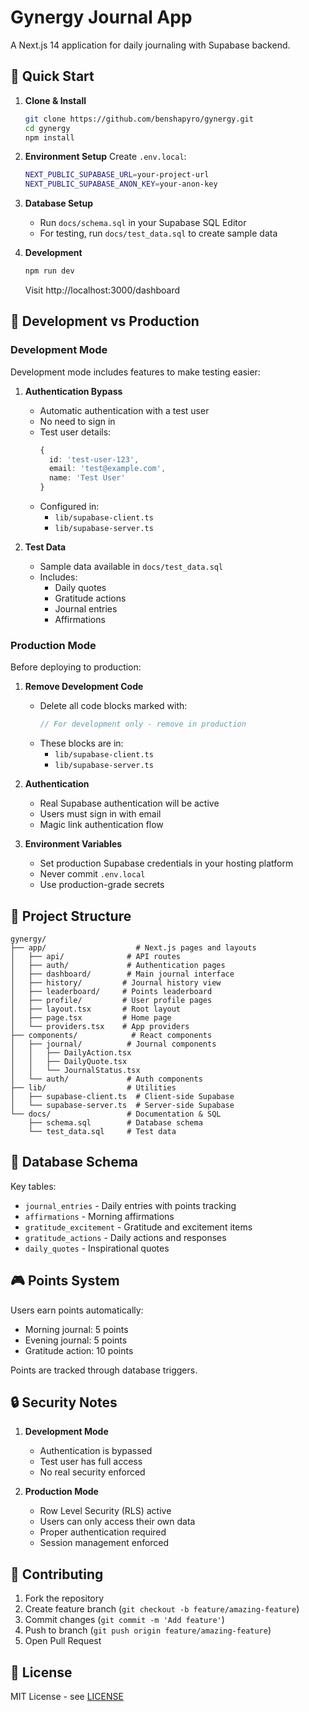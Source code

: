 # Gynergy Journal App

A Next.js 14 application for daily journaling with Supabase backend.

## 🚀 Quick Start

1. **Clone & Install**
   ```bash
   git clone https://github.com/benshapyro/gynergy.git
   cd gynergy
   npm install
   ```

2. **Environment Setup**
   Create `.env.local`:
   ```bash
   NEXT_PUBLIC_SUPABASE_URL=your-project-url
   NEXT_PUBLIC_SUPABASE_ANON_KEY=your-anon-key
   ```

3. **Database Setup**
   - Run `docs/schema.sql` in your Supabase SQL Editor
   - For testing, run `docs/test_data.sql` to create sample data

4. **Development**
   ```bash
   npm run dev
   ```
   Visit http://localhost:3000/dashboard

## 🔑 Development vs Production

### Development Mode
Development mode includes features to make testing easier:

1. **Authentication Bypass**
   - Automatic authentication with a test user
   - No need to sign in
   - Test user details:
     ```typescript
     {
       id: 'test-user-123',
       email: 'test@example.com',
       name: 'Test User'
     }
     ```
   - Configured in:
     - `lib/supabase-client.ts`
     - `lib/supabase-server.ts`

2. **Test Data**
   - Sample data available in `docs/test_data.sql`
   - Includes:
     - Daily quotes
     - Gratitude actions
     - Journal entries
     - Affirmations

### Production Mode
Before deploying to production:

1. **Remove Development Code**
   - Delete all code blocks marked with:
     ```typescript
     // For development only - remove in production
     ```
   - These blocks are in:
     - `lib/supabase-client.ts`
     - `lib/supabase-server.ts`

2. **Authentication**
   - Real Supabase authentication will be active
   - Users must sign in with email
   - Magic link authentication flow

3. **Environment Variables**
   - Set production Supabase credentials in your hosting platform
   - Never commit `.env.local`
   - Use production-grade secrets

## 📁 Project Structure

```
gynergy/
├── app/                    # Next.js pages and layouts
│   ├── api/              # API routes
│   ├── auth/             # Authentication pages
│   ├── dashboard/        # Main journal interface
│   ├── history/         # Journal history view
│   ├── leaderboard/     # Points leaderboard
│   ├── profile/         # User profile pages
│   ├── layout.tsx       # Root layout
│   ├── page.tsx         # Home page
│   └── providers.tsx    # App providers
├── components/            # React components
│   ├── journal/          # Journal components
│   │   ├── DailyAction.tsx
│   │   ├── DailyQuote.tsx
│   │   └── JournalStatus.tsx
│   └── auth/             # Auth components
├── lib/                  # Utilities
│   ├── supabase-client.ts  # Client-side Supabase
│   └── supabase-server.ts  # Server-side Supabase
└── docs/                 # Documentation & SQL
    ├── schema.sql        # Database schema
    └── test_data.sql     # Test data
```

## 💾 Database Schema

Key tables:
- `journal_entries` - Daily entries with points tracking
- `affirmations` - Morning affirmations
- `gratitude_excitement` - Gratitude and excitement items
- `gratitude_actions` - Daily actions and responses
- `daily_quotes` - Inspirational quotes

## 🎮 Points System

Users earn points automatically:
- Morning journal: 5 points
- Evening journal: 5 points
- Gratitude action: 10 points

Points are tracked through database triggers.

## 🔒 Security Notes

1. **Development Mode**
   - Authentication is bypassed
   - Test user has full access
   - No real security enforced

2. **Production Mode**
   - Row Level Security (RLS) active
   - Users can only access their own data
   - Proper authentication required
   - Session management enforced

## 🤝 Contributing

1. Fork the repository
2. Create feature branch (`git checkout -b feature/amazing-feature`)
3. Commit changes (`git commit -m 'Add feature'`)
4. Push to branch (`git push origin feature/amazing-feature`)
5. Open Pull Request

## 📝 License

MIT License - see [LICENSE](LICENSE)

